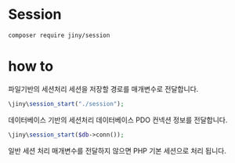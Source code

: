 # Session

```console
composer require jiny/session
```

# how to

파일기반의 세션처리
세션을 저장할 경로를 매개변수로 전달합니다.
```php
\jiny\session_start("./session");
```


데이터베이스 기반의 세션처리
데이터베이스 PDO 컨넥션 정보를 전달합니다.
```php
\jiny\session_start($db->conn());
```

일반 세션 처리
매개변수를 전달하지 않으면 PHP 기본 세션으로 처리 됩니다.